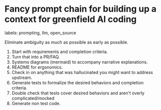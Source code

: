# Fancy prompt chain for building up a context for greenfield AI coding

labels: prompting, llm, open_source

Eliminate ambiguity as much as possible as early as possible. 

1. Start with requirements and completion criteria. 
2. Turn that into a PR/FAQ. 
3. Systems diagrams (mermaid) to accompany narrative explanations.
3. README for ergonomics. 
4. Check in on anything that was hallucinated you might want to address upstream. 
5. Generate tests to formalize the desired behaviors and completion criteria. 
6. Double check that tests cover desired behaviors and aren't overly complicated/mocked
6. Generate non test code.
